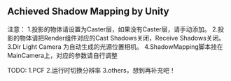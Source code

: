 Achieved Shadow Mapping by Unity
--------------------------------------
注意：
1.投影的物体请设置为Caster层，如果没有Caster层，请手动添加。
2.投影的物体请把Render组件对应的Cast Shadows关闭，Receive Shadows关闭。
3.Dir Light Camera 为自动生成的光源位置相机。
4.ShadowMapping脚本挂在MainCamera上，对应的参数请自行调整

TODO:
1.PCF
2.运行时切换分辨率
3.others，想到再补充吧！

